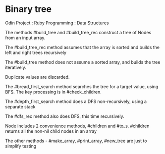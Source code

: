 # Binary tree

Odin Project : Ruby Programming : Data Structures

The methods #build_tree and #build_tree_rec construct a tree of Nodes from an input array.

The #build_tree_rec method assumes that the array is sorted and builds the left and right trees recursively

The #build_tree method does not assume a sorted array, and builds the tree iteratively.

Duplicate values are discarded.

The #bread_first_search method searches the tree for a target value, using BFS.  The key processing is in #check_children.

The #depth_first_search method does a DFS non-recursively, using a separate stack

The #dfs_rec method also does DFS, this time recursively.

Node includes 2 convenience methods, #children and #to_s.  #children returns all the non-nil child nodes in an array

The other methods - #make_array, #print_array, #new_tree are just to simplify testing
